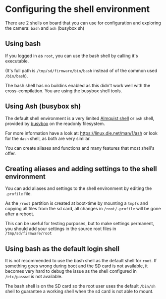 # Configuring the shell environment

There are 2 shells on board that you can use for configuration and exploring the camera: `bash` and `ash` (busybox sh)

## Using bash

If you logged in as `root`, you can use the bash shell by calling it's executable.

(It's full path is `/tmp/sd/firmware/bin/bash` instead of of the common used `/bin/bash`).

The bash shell has no buildins enabled as this didn't work well with the cross-compilation. You are using the busybox shell tools.


## Using Ash (busybox sh)

The default shell environment is a very limited [Almquist shell](https://en.wikipedia.org/wiki/Almquist_shell) or `ash` shell,
provided by [busybox](https://busybox.net) on the readonly filesystem.

For more information have a look at: https://linux.die.net/man/1/ash or look for the `dash` shell,
as both are very similar.

You can create aliases and functions and many features that most shell's offer.


## Creating aliases and adding settings to the shell environment

You can add aliases and settings to the shell environment by editing the `.profile` file.

As the `/root` partition is created at boot-time by mounting a `tmpfs` and copying all files from the sd card,
all changes in `/root/.profile` will be gone after a reboot.

This can be useful for testing purposes, but to make settings permanent,
you should add your settings in the source root files in `/tmp/sd/firmware/root`


## Using bash as the default login shell

It is not recommended to use the bash shell as the default shell for `root`. If something goes wrong during boot and the SD card is not available, it becomes very hard to debug the issue as the shell configured in `/etc/passwd` is not available.

The bash shell is on the SD card so the root user uses the default `/bin/sh` shell to guarantee a working shell when the sd card is not able to mount.
